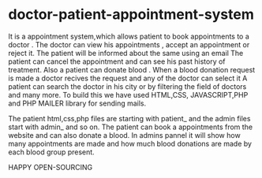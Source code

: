 # doctor-patient-appointment-system
It is a  appointment system,which allows patient to book appointments to a doctor . The doctor can view his appointments , accept an appointment or reject it. The patient will be informed about the same using an email
The patient can cancel the appointment and can see his past history of treatment. Also a patient can donate blood . When a blood donation request is made a doctor recives the request and any of the doctor can select it
A patient can search the doctor in his city or by filtering the field of doctors and many more.
To build this we have used HTML,CSS, JAVASCRIPT,PHP and PHP MAILER library for sending mails.



The patient html,css,php files are starting with patient_ and the admin files start with admin_ and so on.
The patient can book a appointments from the website and can also donate a blood. In admins pannel it will show how many appointments are made and how much blood donations are made by each blood group present. 
 
 HAPPY OPEN-SOURCING

